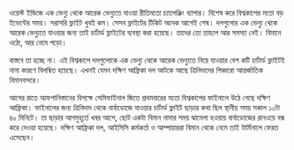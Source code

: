 ওয়েস্ট ইন্ডিজে এক ভেন্যু থেকে আরেক ভেন্যুতে যাওয়া রীতিমতো চ্যালেঞ্জিং ব্যাপার। বিশেষ করে বিশ্বকাপের মতো বড় ইভেন্টের সময়। সরাসরি ফ্লাইট খুবই কম। সেসব ফ্লাইটের টিকিট অনেক আগেই শেষ। দলগুলোর এক ভেন্যু থেকে আরেক ভেন্যুতে যাওয়ার জন্য তাই চার্টার্ড ফ্লাইটের ব্যবস্থা করা হয়েছে। তাদের তো তাহলে আর সমস্যা নেই। বিমানে ওঠো, আর নেমে পড়ো।

বাস্তবে তা হচ্ছে না। এই বিশ্বকাপে দলগুলোকে এক ভেন্যু থেকে আরেক ভেন্যুতে নিয়ে যাওয়ার বেশ কটি চার্টার্ড ফ্লাইটই নানা কারণে বিলম্বিত হয়েছে। এখনই যেমন দক্ষিণ আফ্রিকা দল আটকে আছে ত্রিনিদাদের পিকারো আন্তর্জাতিক বিমানবন্দরে।

আগের রাতে আফগানিস্তানের বিপক্ষে সেমিফাইনাল জিতে প্রথমবারের মতো বিশ্বকাপের ফাইনালে উঠে গেছে দক্ষিণ আফ্রিকা। ফাইনালের জন্য ত্রিনিদাদ থেকে বার্বাডোজে যাওয়ার চার্টার্ড ফ্লাইট ছাড়ার কথা ছিল স্থানীয় সময় সকাল ১০টা ৪০ মিনিটে। তা ছাড়ার আগমুহূর্তে খবর আসে, ছোট একটা বিমান নামার সময় ঝামেলা হওয়ায় বার্বাডোজের রানওয়ে বন্ধ করে দেওয়া হয়েছে। দক্ষিণ আফ্রিকা দল, আইসিসি কর্মকর্তা ও আম্পায়াররা বিমান থেকে নেমে তাই টার্মিনালে ফেরত এসেছেন।
